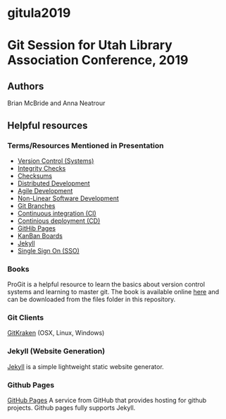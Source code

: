 # gitula2019

# Git Session for Utah Library Association Conference, 2019

## Authors

Brian McBride and Anna Neatrour

## Helpful resources

### Terms/Resources Mentioned in Presentation

* [Version Control (Systems)](https://git-scm.com/book/en/v2/Getting-Started-About-Version-Control)
* [Integrity Checks](https://en.wikipedia.org/wiki/Data_integrity)
* [Checksums](https://en.wikipedia.org/wiki/Checksum)
* [Distributed Development](https://en.wikipedia.org/wiki/Distributed_development)
* [Agile Development](https://en.wikipedia.org/wiki/Agile_software_development)
* [Non-Linear Software Development](https://en.wikipedia.org/wiki/Agile_software_development)
* [Git Branches](https://git-scm.com/book/en/v1/Git-Branching-What-a-Branch-Is)
* [Continuous integration (CI)](https://en.wikipedia.org/wiki/Continuous_integration)
* [Continious deployment (CD)](https://en.wikipedia.org/wiki/Continuous_deployment)
* [GitHib Pages](https://pages.github.com/)
* [KanBan Boards](https://en.wikipedia.org/wiki/Kanban_board)
* [Jekyll](https://jekyllrb.com/)
* [Single Sign On (SSO)](https://en.wikipedia.org/wiki/Single_sign-on)


### Books

ProGit is a helpful resource to learn the basics about version control systems and learning to master git. The book is available online [here](https://git-scm.com/book/en/v2) and can be downloaded from the files folder in this repository.

### Git Clients

[GitKraken](https://www.gitkraken.com/) (OSX, Linux, Windows)
### Jekyll (Website Generation)
[Jekyll](https://jekyllrb.com/) is a simple lightweight static website generator.

### Github Pages
[GitHub Pages](https://pages.github.com/) A service from GitHub that provides hosting for github projects. Github pages fully supports Jekyll.
